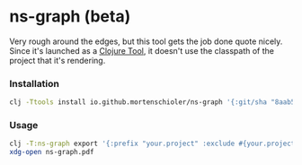 # ns-graph (beta)

Very rough around the edges, but this tool gets the job done quote nicely. Since it's launched as a 
[Clojure Tool](https://github.com/clojure/tools.tools?tab=readme-ov-file), it doesn't use the classpath of the project that it's rendering.


### Installation

```sh
clj -Ttools install io.github.mortenschioler/ns-graph '{:git/sha "8aab5ea34f38b91b96fcfacfe95bf8e2d76d62c0"}' :as ns-graph
```

### Usage

```sh
clj -T:ns-graph export '{:prefix "your.project" :exclude #{your.project.logging}}' #example parameters
xdg-open ns-graph.pdf
```

